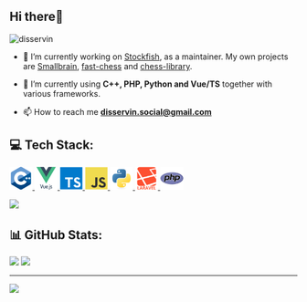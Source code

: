 <h2>Hi there👋</h2>
<p align="left"> <img src="https://komarev.com/ghpvc/?username=disservin&label=Profile%20views&color=0e75b6&style=flat" alt="disservin" /> </p>

- 🔭 I’m currently working on [Stockfish](https://github.com/official-stockfish/Stockfish), as a maintainer.
  My own projects are [Smallbrain](https://github.com/Disservin/Smallbrain), [fast-chess](https://github.com/Disservin/fast-chess) and [chess-library](https://github.com/Disservin/chess-library).

- 🌱 I’m currently using **C++, PHP, Python and Vue/TS** together with various frameworks.

- 📫 How to reach me **disservin.social@gmail.com**

<h2>💻 Tech Stack:</h2>

<a href="https://www.w3schools.com/cpp/" target="_blank" rel="noreferrer"> <img
src="https://raw.githubusercontent.com/devicons/devicon/master/icons/cplusplus/cplusplus-original.svg"
alt="cplusplus" width="40" height="40"/> </a> <a href="https://vuejs.org/"
target="_blank" rel="noreferrer"> <img
src="https://raw.githubusercontent.com/devicons/devicon/master/icons/vuejs/vuejs-original-wordmark.svg"
alt="vuejs" width="40" height="40"/> </a> <a
href="https://www.typescriptlang.org/" target="_blank" rel="noreferrer"> <img
src="https://raw.githubusercontent.com/devicons/devicon/master/icons/typescript/typescript-original.svg"
alt="typescript" width="40" height="40"/> </a> <a
href="https://developer.mozilla.org/en-US/docs/Web/JavaScript" target="_blank"
rel="noreferrer"> <img
src="https://raw.githubusercontent.com/devicons/devicon/master/icons/javascript/javascript-original.svg"
alt="javascript" width="40" height="40"/> </a> <a href="https://www.python.org"
target="_blank" rel="noreferrer"> <img
src="https://raw.githubusercontent.com/devicons/devicon/master/icons/python/python-original.svg"
alt="python" width="40" height="40"/> </a> <a href="https://laravel.com/"
target="_blank" rel="noreferrer"> <img
src="https://raw.githubusercontent.com/devicons/devicon/master/icons/laravel/laravel-plain-wordmark.svg"
alt="laravel" width="40" height="40"/> </a> <a href="https://www.php.net"
target="_blank" rel="noreferrer"> <img
src="https://raw.githubusercontent.com/devicons/devicon/master/icons/php/php-original.svg"
alt="php" width="40" height="40"/> </a>

![](https://github-readme-stats.vercel.app/api/top-langs/?username=Disservin&theme=dark&hide_border=false&include_all_commits=false&count_private=false&layout=compact)

<h2>📊 GitHub Stats:</h2>

<p float="left">
  <img src="https://github-readme-stats.vercel.app/api?username=Disservin&theme=dark&hide_border=false&include_all_commits=false&count_private=false" width="45%" />
  <img src="https://github-readme-streak-stats.herokuapp.com/?user=Disservin&theme=dark&hide_border=false" width="49%"/>
</p>

---

[![](https://visitcount.itsvg.in/api?id=Disservin&icon=0&color=0)](https://visitcount.itsvg.in)

<!-- Created with the help of GPRM https://gprm.itsvg.in ) -->

